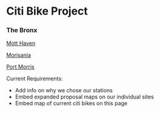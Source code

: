 #                                             Citi Bike Project
###                                                   The Bronx

[Mott Haven](https://ivybirch.github.io/Honors-Bike-Website-Test/)

[Morisania](https://yukioshimatsu.github.io/morrisania_neighborhood)

[Port Morris](http://caseywalsh22.github.io/HC1-Neighborhood)



Current Requirements:	
- Add info on why we chose our stations	
- Embed expanded proposal maps on our individual sites	
- Embed map of current citi bikes on this page	
